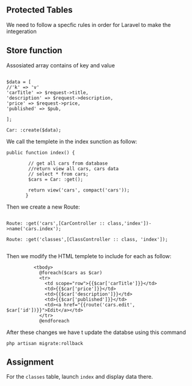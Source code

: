
## Protected Tables

We need to follow a specfic rules in order for Laravel to make the integeration

## Store function

Assosiated array contains of key and value

```

$data = [
//'k' => 'v'
'carTitle' => $request->title,
'description' => $request->description,
'price' => $request->price,
'published' => $pub,

];

Car: :create($data);

```

We call the templete in the index sunction as follow:

```
public function index() {

        // get all cars from database
        //return view all cars, cars data
        // select * from cars;
        $cars = Car: :get();
        
        return view('cars', compact('cars'));
       }
```


Then we create a new Route:

```

Route: :get('cars',[CarController :: class,'index'])->name('cars.index');

Route: :get('classes',[ClassController :: class, 'index']);


```

Then we modify the HTML templete to include for each as follow:

```
          <tbody>
            @foreach($cars as $car) 
            <tr>
              <td scope="row">{{$car['carTitle']}}</td>
              <td>{{$car['price']}}</td>
              <td>{{$car['description']}}</td>
              <td>{{$car['published']}}</td>
              <td><a href="{{route('cars.edit', $car['id'])}}">Edit</a></td>
            </tr>
            @endforeach
```

After these changes we have t update the databse using this command

``` php artisan migrate:rollback   ```

## Assignment

For the ```classes``` table, launch ```index``` and display data there.

